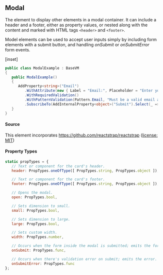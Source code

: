 ﻿## Modal

The element to display other elements in a modal container.  It can include a header and a footer, either as property values, or nested along with the content and marked with HTML tags `<header>` and `<footer>`.  

Model elements can be used to accept user inputs simply by including form elements with a submit button, and handling _onSubmit_ or _onSubmitError_ form events.

[inset]

```csharp
public class ModalExample : BaseVM
{
   public ModalExample()
   {
      AddProperty<string>("Email")
         .WithAttribute(new { Label = "Email:", Placeholder = "Enter your email address" })
         .WithRequiredValidation()
         .WithPatternValidation(Pattern.Email, "Must be a valid email address.")
         .SubscribeTo(AddInternalProperty<object>("Submit").Select(_ => ""));
   }
}
```

#### Source

This element incorporates https://github.com/reactstrap/reactstrap ([license: MIT](https://github.com/reactstrap/reactstrap/blob/master/LICENSE))

#### Property Types

```jsx
static propTypes = {
   // Text or component for the card's header.
   header: PropTypes.oneOfType([ PropTypes.string, PropTypes.object ]),

   // Text or component for the card's footer.
   footer: PropTypes.oneOfType([ PropTypes.string, PropTypes.object ]),

   // Opens the modal.
   open: PropTypes.bool,

   // Sets dimension to small.
   small: PropTypes.bool,

   // Sets dimension to large.
   large: PropTypes.bool,

   // Sets custom width.
   width: PropTypes.number,

   // Occurs when the form inside the modal is submitted; emits the form data.
   onSubmit: PropTypes.func,

   // Occurs when there's validation error on submit; emits the error.
   onSubmitError: PropTypes.func
};
```